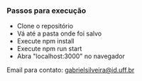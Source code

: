 ### Passos para execução

- Clone o repositório
- Vá até a pasta onde foi salvo
- Execute npm install
- Execute npm run start
- Abra "localhost:3000" no navegador

Email para contato: gabrielsilveira@id.uff.br
